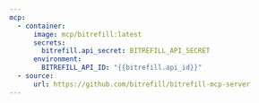 ```yaml
---
mcp:
  - container:
      image: mcp/bitrefill:latest
      secrets:
        bitrefill.api_secret: BITREFILL_API_SECRET
      environment:
        BITREFILL_API_ID: "{{bitrefill.api_id}}"
  - source:
      url: https://github.com/bitrefill/bitrefill-mcp-server
---
```

